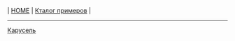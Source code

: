 | [HOME](https://github.com/vik-vavilikhin/vik-vavilikhin.github.io) 
| [Кталог примеров](https://github.com/vik-vavilikhin/portfolio) |

-------------------------------------------------------------------------------
[Карусель](https://vik-vavilikhin.github.io/portfolio/blocks/carousel/)
